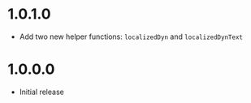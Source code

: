# 1.0.1.0

* Add two new helper functions: ``localizedDyn`` and ``localizedDynText``

# 1.0.0.0

* Initial release

